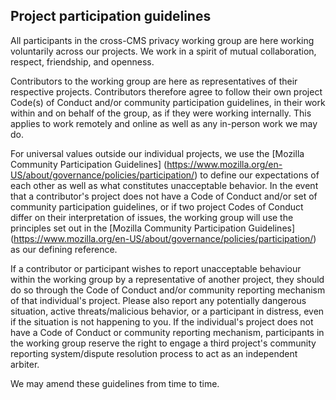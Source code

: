 ## Project participation guidelines

All participants in the cross-CMS privacy working group are here working voluntarily across our projects. We work in a spirit of mutual collaboration, respect, friendship, and openness. 

Contributors to the working group are here as representatives of their respective projects. Contributors therefore agree to follow their own project Code(s) of Conduct and/or community participation guidelines, in their work within and on behalf of the group, as if they were working internally. This applies to work remotely and online as well as any in-person work we may do.

For universal values outside our individual projects, we use the [Mozilla Community Participation Guidelines] (https://www.mozilla.org/en-US/about/governance/policies/participation/) to define our expectations of each other as well as what constitutes unacceptable behavior. In the event that a contributor's project does not have a Code of Conduct and/or set of community participation guidelines, or if two project Codes of Conduct differ on their interpretation of issues, the working group will use the principles set out in the [Mozilla Community Participation Guidelines] (https://www.mozilla.org/en-US/about/governance/policies/participation/) as our defining reference.

If a contributor or participant wishes to report unacceptable behaviour within the working group by a representative of another project, they should do so through the Code of Conduct and/or community reporting mechanism of that individual's project. Please also report any potentially dangerous situation, active threats/malicious behavior, or a participant in distress, even if the situation is not happening to you. If the individual's project does not have a Code of Conduct or community reporting mechanism, participants in the working group reserve the right to engage a third project's community reporting system/dispute resolution process to act as an independent arbiter.

We may amend these guidelines from time to time.
